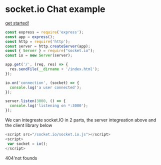 # socket.io Chat example
[get started!](https://socket.io/get-started/chat/)

```js
const express = require('express');
const app = express();
const http = require('http');
const server = http.createServer(app);
const { Server } = require("socket.io");
const io = new Server(server);

app.get('/', (req, res) => {
  res.sendFile(__dirname + '/index.html');
});

io.on('connection', (socket) => {
  console.log('a user connected');
});

server.listen(3000, () => {
  console.log('listening on *:3000');
});
```
 We can integreate socket.IO in 2 parts, the server integreation above and the client library below 
 ```js
 <script src="/socket.io/socket.io.js"></script>
<script>
  var socket = io();
</script>
```

404'not founds